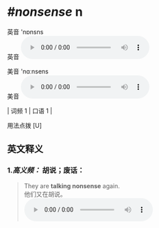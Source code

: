 # ***\#nonsense*** n
英音 'nɒnsns  
英音
<audio src="./media/nonsense-B.aac" controls="controls"></audio>

美音 'nɑːnsens  
美音
<audio src="./media/nonsense.aac" controls="controls"></audio>



| 词频 1 | 口语 1 |  

用法点拨  [U]

英文释义
---
### 1.*高义频：* **胡说；废话：**  

 > They are **talking nonsense** again.   
 > 他们又在胡说。    
<audio src="./media/nonsense-1.aac" controls="controls"></audio>


